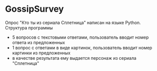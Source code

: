 # GossipSurvey

Опрос "Кто ты из сериала Сплетница" написан на языке Python.<br/>
Структура программы
* 5 вопросов с текстовыми ответами, пользователь вводит номер ответа из предложенных
* 1 вопрос с ответами в виде картинок, пользователь вводит номер картинки из предложенных
* в качестве результата ему выдается персонаж из сериала "Сплетница"
